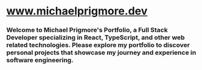 # www.michaelprigmore.dev

### Welcome to Michael Prigmore's Portfolio, a Full Stack Developer specializing in React, TypeScript, and other web related technologies. Please explore my portfolio to discover personal projects that showcase my journey and experience in software engineering.

